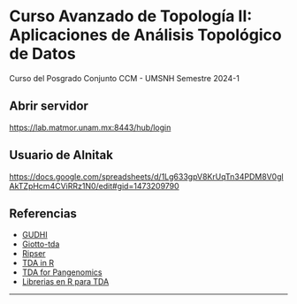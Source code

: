 # Curso Avanzado de Topología II: Aplicaciones de Análisis Topológico de Datos

Curso del Posgrado Conjunto CCM - UMSNH
Semestre 2024-1
## Abrir servidor
https://lab.matmor.unam.mx:8443/hub/login

## Usuario de Alnitak
https://docs.google.com/spreadsheets/d/1Lg633gpV8KrUqTn34PDM8V0glAkTZpHcm4CViRRz1N0/edit#gid=1473209790

## Referencias

- [GUDHI](https://gudhi.inria.fr/python/latest/)
- [Giotto-tda](https://giotto-ai.github.io/gtda-docs/latest/library.html)
- [Ripser](https://ripser.scikit-tda.org/en/latest/index.html)
- [TDA in R](https://cran.r-project.org/web/packages/TDA/vignettes/article.pdf)
- [TDA for Pangenomics](https://paumayell.github.io/pangenomics/)
- [Librerias en R para TDA](https://github.com/tdaverse/tdaverse)

---------
